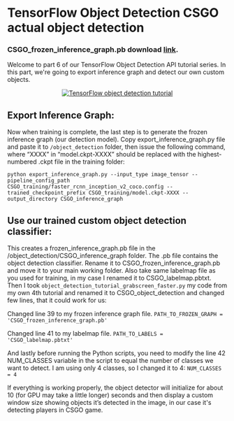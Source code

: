 # TensorFlow Object Detection CSGO actual object detection
### CSGO_frozen_inference_graph.pb download [link](https://drive.google.com/open?id=1U6JBcTKPEG9pxviCidVhkPe459XSJlXm).

Welcome to part 6 of our TensorFlow Object Detection API tutorial series. In this part, we're going to export inference graph and detect our own custom objects.

<div align="center">
  <a href="https://www.youtube.com/watch?v=pXyATW0h3zE" target="_blank"><img src="https://github.com/pythonlessons/TensorFlow-object-detection-tutorial/blob/master/1_part%20images/6_YouTube.JPG" alt="TensorFlow object detection tutorial"></a>
</div>

## Export Inference Graph:

Now when training is complete, the last step is to generate the frozen inference graph (our detection model). Copy export_inference_graph.py file and paste it to ```/object_detection``` folder, then issue the following command, where “XXXX” in “model.ckpt-XXXX” should be replaced with the highest-numbered .ckpt file in the training folder:

```
python export_inference_graph.py --input_type image_tensor --pipeline_config_path CSGO_training/faster_rcnn_inception_v2_coco.config --trained_checkpoint_prefix CSGO_training/model.ckpt-XXXX --output_directory CSGO_inference_graph
```

## Use our trained custom object detection classifier:

This creates a frozen_inference_graph.pb file in the /object_detection/CSGO_inference_graph folder. The .pb file contains the object detection classifier. Rename it to CSGO_frozen_inference_graph.pb and move it to your main working folder. Also take same labelmap file as you used for training, in my case I renamed it to CSGO_labelmap.pbtxt. Then I took ```object_detection_tutorial_grabscreen_faster.py``` my code from my own 4th tutorial and renamed it to CSGO_object_detection and changed few lines, that it could work for us:

Changed line 39 to my frozen inference graph file.
```PATH_TO_FROZEN_GRAPH = 'CSGO_frozen_inference_graph.pb'```

Changed line 41 to my labelmap file.
```PATH_TO_LABELS = 'CSGO_labelmap.pbtxt'```

And lastly before running the Python scripts, you need to modify the line 42 NUM_CLASSES variable in the script to equal the number of classes we want to detect. I am using only 4 classes, so I changed it to 4:
```NUM_CLASSES = 4```

If everything is working properly, the object detector will initialize for about 10 (for GPU may take a little longer) seconds and then display a custom window size showing objects it’s detected in the image, in our case it's detecting players in CSGO game.


